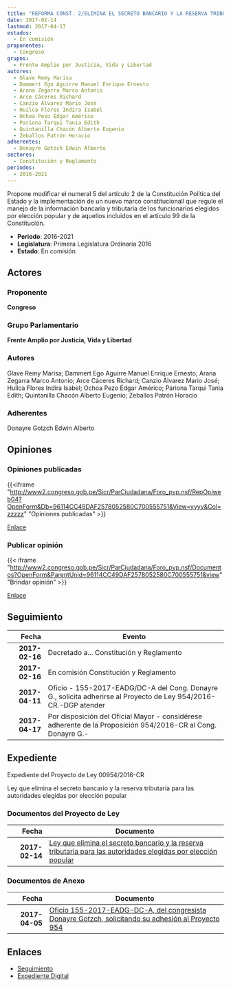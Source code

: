 ```yaml
---
title: "REFORMA CONST. 2/ELIMINA EL SECRETO BANCARIO Y LA RESERVA TRIBUTARIA PARA LAS AUTORIDADES ELEGIDAS POR ELECCIÓN POPULAR"
date: 2017-02-14
lastmod: 2017-04-17
estados: 
  - En comisión
proponentes: 
  - Congreso
grupos: 
  - Frente Amplio por Justicia, Vida y Libertad
autores: 
  - Glave Remy Marisa
  - Dammert Ego Aguirre Manuel Enrique Ernesto
  - Arana Zegarra Marco Antonio
  - Arce Cáceres Richard
  - Canzio Álvarez Mario José
  - Huilca Flores Indira Isabel
  - Ochoa Pezo Édgar Américo
  - Pariona Tarqui Tania Edith
  - Quintanilla Chacón Alberto Eugenio
  - Zeballos Patrón Horacio
adherentes: 
  - Donayre Gotzch Edwin Alberto
sectores: 
  - Constitución y Reglamento
periodos: 
  - 2016-2021
---
```


Propone modificar el numeral 5 del artículo 2 de la Constitución Política del Estado y la implementación de un nuevo marco constitucionall que regule el manejo de la información bancaria y tributaria de los funcionarios elegidos por elección popular y de aquellos incluidos en el artículo 99 de la Constitucíón.

- **Periodo**: 2016-2021
- **Legislatura**: Primera Legislatura Ordinaria 2016
- **Estado**: En comisión

## Actores

### Proponente

**Congreso**

### Grupo Parlamentario

**Frente Amplio por Justicia, Vida y Libertad**

### Autores

Glave Remy Marisa; Dammert Ego Aguirre Manuel Enrique Ernesto; Arana Zegarra Marco Antonio; Arce Cáceres Richard; Canzio Álvarez Mario José; Huilca Flores Indira Isabel; Ochoa Pezo Édgar Américo; Pariona Tarqui Tania Edith; Quintanilla Chacón Alberto Eugenio; Zeballos Patrón Horacio

### Adherentes

Donayre Gotzch Edwin Alberto


## Opiniones

### Opiniones publicadas

{{<iframe "http://www2.congreso.gob.pe/Sicr/ParCiudadana/Foro_pvp.nsf/RepOpiweb04?OpenForm&Db=96114CC49DAF2578052580C700555751&View=yyyy&Col=zzzzz" "Opiniones publicadas" >}}

[Enlace](http://www2.congreso.gob.pe/Sicr/ParCiudadana/Foro_pvp.nsf/RepOpiweb04?OpenForm&Db=96114CC49DAF2578052580C700555751&View=yyyy&Col=zzzzz)
### Publicar opinión

{{< iframe "http://www2.congreso.gob.pe/Sicr/ParCiudadana/Foro_pvp.nsf/Documentos?OpenForm&ParentUnid=96114CC49DAF2578052580C700555751&view" "Brindar opinión" >}}

[Enlace](http://www2.congreso.gob.pe/Sicr/ParCiudadana/Foro_pvp.nsf/Documentos?OpenForm&ParentUnid=96114CC49DAF2578052580C700555751&view)

## Seguimiento

| Fecha | Evento |
|------:|--------|
| **2017-02-16** | Decretado a... Constitución y Reglamento|
| **2017-02-16** | En comisión Constitución y Reglamento|
| **2017-04-11** | Oficio - 155-2017-EADG/DC-A del Cong. Donayre G., solicita adherirse al Proyecto de Ley 954/2016-CR.-DGP atender|
| **2017-04-17** | Por disposición del Oficial Mayor - considérese adherente de la Proposición 954/2016-CR al Cong. Donayre G.-|


## Expediente

Expediente del Proyecto de Ley 00954/2016-CR

Ley que elimina el secreto bancario y la reserva tributaria para las autoridades elegidas por elección popular


### Documentos del Proyecto de Ley

| Fecha | Documento |
|------:|--------|
| **2017-02-14** | [Ley que elimina el secreto bancario y la reserva tributaria para las autoridades elegidas por elección popular](http://www.leyes.congreso.gob.pe/Documentos/2016_2021/Proyectos_de_Ley_y_de_Resoluciones_Legislativas/PL0095420170214...pdf) |

### Documentos de Anexo

| Fecha | Documento |
|------:|--------|
| **2017-04-05** | [Oficio 155-2017-EADG-DC-A, del congresista Donayre Gotzch, solicitando su adhesión al Proyecto 954](http://www.leyes.congreso.gob.pe/Documentos/2016_2021/Adhesiones/Proyectos_de_Ley/OFICIO-155-2017-EADG-DC-A.pdf) |

## Enlaces 

- [Seguimiento](http://www2.congreso.gob.pe/Sicr/TraDocEstProc/CLProLey2016.nsf/f7fff46988ca05b1052578e100829cc7/13dc577525dea17c052580c70068333b?OpenDocument)
- [Expediente Digital](http://www2.congreso.gob.pehttp://www2.congreso.gob.pe/Sicr/TraDocEstProc/CLProLey2016.nsf/f7fff46988ca05b1052578e100829cc7/13dc577525dea17c052580c70068333b?OpenDocument&Click=05257FB7005EB655.eb71d0cf91d8294e05256cdf006b5706/$Body/0.1C6C)
